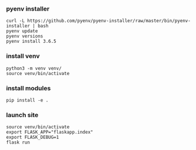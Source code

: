 ### pyenv installer
```
curl -L https://github.com/pyenv/pyenv-installer/raw/master/bin/pyenv-installer | bash
pyenv update
pyenv versions
pyenv install 3.6.5
```

### install venv
```
python3 -m venv venv/
source venv/bin/activate
```

### install modules
```
pip install -e .
```

### launch site
```
source venv/bin/activate
export FLASK_APP="flaskapp.index"
export FLASK_DEBUG=1
flask run
```